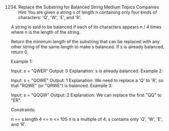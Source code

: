 1234. Replace the Substring for Balanced String
Medium
Topics
Companies
Hint
You are given a string s of length n containing only four kinds of characters: 'Q', 'W', 'E', and 'R'.

A string is said to be balanced if each of its characters appears n / 4 times where n is the length of the string.

Return the minimum length of the substring that can be replaced with any other string of the same length to make s balanced. If s is already balanced, return 0.

 

Example 1:

Input: s = "QWER"
Output: 0
Explanation: s is already balanced.
Example 2:

Input: s = "QQWE"
Output: 1
Explanation: We need to replace a 'Q' to 'R', so that "RQWE" (or "QRWE") is balanced.
Example 3:

Input: s = "QQQW"
Output: 2
Explanation: We can replace the first "QQ" to "ER". 
 

Constraints:

n == s.length
4 <= n <= 105
n is a multiple of 4.
s contains only 'Q', 'W', 'E', and 'R'.